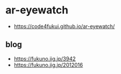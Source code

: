 # ar-eyewatch
 
- https://code4fukui.github.io/ar-eyewatch/

## blog

- https://fukuno.jig.jp/3942
- https://fukuno.jig.jp/2012016
